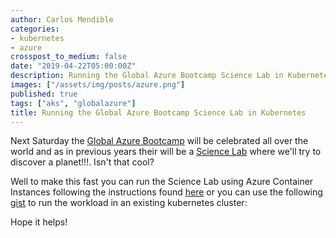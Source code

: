 ```yaml
---
author: Carlos Mendible
categories:
- kubernetes
- azure
crosspost_to_medium: false
date: "2019-04-22T05:00:00Z"
description: Running the Global Azure Bootcamp Science Lab in Kubernetes
images: ["/assets/img/posts/azure.png"]
published: true
tags: ["aks", "globalazure"]
title: Running the Global Azure Bootcamp Science Lab in Kubernetes
---
```


Next Saturday the [Global Azure Bootcamp](https://global.azurebootcamp.net) will be celebrated all over the world and as in previous years their will be a [Science Lab](https://global.azurebootcamp.net/global-azure-science-lab-2019/) where we'll try to discover a planet!!!. Isn't that cool?

Well to make this fast you can run the Science Lab using Azure Container Instances following the instructions found [here](https://github.com/intelequia/GAB2019ScienceLab) or you can use the following [gist](https://gist.github.com/cmendible/8ce226b5996c92a020fe1761ff7325aa) to run the workload in an existing kubernetes cluster:

<script src="https://gist.github.com/cmendible/8ce226b5996c92a020fe1761ff7325aa.js"></script>

Hope it helps!